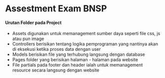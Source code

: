 # Assestment Exam BNSP

#### Urutan Folder pada Project

- Assets digunakan untuk memanagement sumber daya seperti file css, js atau pun image
- Controllers berisikan tentang logika pemprograman yang nantinya akan di eksekusi ketika proses data dengan user
- Models berisikan file yang terhubung langsung dengan database
- Pages folder yang berisikan halaman - halaman pada website
- File partials pada footer dan header ialah untuk memanagement resource secara langsung dengan website